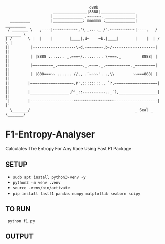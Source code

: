 ```
                                     d88b
                     _______________|8888|_______________
                    |_____________ ,~~~~~~. _____________|
  _________         |_____________: mmmmmm :_____________|         _________
 / _______ \   ,----|~~~~~~~~~~~,'\ _...._ /`.~~~~~~~~~~~|----,   / _______ \
| /       \ |  |    |       |____|,d~    ~b.|____|       |    |  | /       \ |
||         |-------------------\-d.-~~~~~~-.b-/-------------------|         ||
||         | |8888 ....... _,===~/......... \~===._         8888| |         ||
||         |=========_,===~~======._.=~~=._.======~~===._=========|         ||
||         | |888===~~ ...... //,, .`~~~~'. .,\\        ~~===888| |         ||
||        |===================,P'.::::::::.. `?,===================|        ||
||        |_________________,P'_::----------.._`?,_________________|        ||
`|        |-------------------~~~~~~~~~~~~~~~~~~-------------------|        |'
  \_______/                                              _ Seal _  \_______/
```
# F1-Entropy-Analyser
Calculates The Entropy  For Any Race Using Fast F1 Package

## SETUP 
- ```sudo apt install python3-venv -y```
- ```python3 -m venv .venv```
- ```source .venv/bin/activate```
- ```pip install fastf1 pandas numpy matplotlib seaborn scipy```
  
## TO RUN 
``` python f1.py```

## OUTPUT
